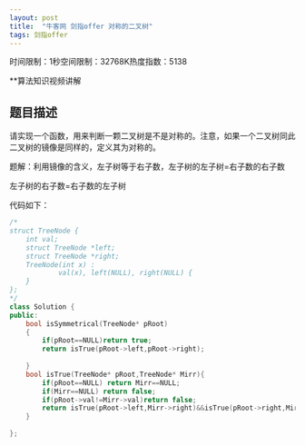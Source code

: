 ```yaml
---
layout: post
title:  "牛客网 剑指offer 对称的二叉树"
tags: 剑指offer
---
```

时间限制：1秒空间限制：32768K热度指数：5138

**算法知识视频讲解

## 题目描述

请实现一个函数，用来判断一颗二叉树是不是对称的。注意，如果一个二叉树同此二叉树的镜像是同样的，定义其为对称的。





题解：利用镜像的含义，左子树等于右子数，左子树的左子树=右子数的右子数

左子树的右子数=右子数的左子树

代码如下：

```c++
/*
struct TreeNode {
    int val;
    struct TreeNode *left;
    struct TreeNode *right;
    TreeNode(int x) :
            val(x), left(NULL), right(NULL) {
    }
};
*/
class Solution {
public:
    bool isSymmetrical(TreeNode* pRoot)
    {
        if(pRoot==NULL)return true;
        return isTrue(pRoot->left,pRoot->right);
    	
    }
    bool isTrue(TreeNode* pRoot,TreeNode* Mirr){
    	if(pRoot==NULL) return Mirr==NULL;
        if(Mirr==NULL) return false;
        if(pRoot->val!=Mirr->val)return false;
        return isTrue(pRoot->left,Mirr->right)&&isTrue(pRoot->right,Mirr->left);
    }
	
};
```

